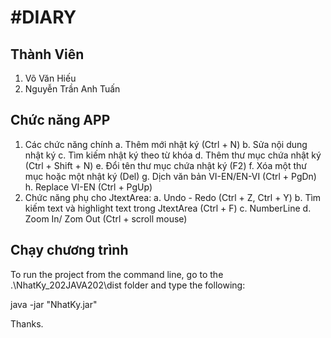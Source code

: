 #DIARY
========================
## Thành Viên
1. Võ Văn Hiếu
2. Nguyễn Trần Anh Tuấn
## Chức năng APP
1. Các chức năng chính
  a.	Thêm mới nhật ký (Ctrl + N)
  b.	Sửa nội dung nhật ký
  c.	Tìm kiếm nhật ký theo từ khóa 
  d.	Thêm thư mục chứa nhật ký (Ctrl + Shift + N)
  e.	Đổi tên thư mục chứa  nhật ký (F2)
  f.	Xóa một thư mục hoặc một nhật ký (Del)
  g.	Dịch văn bản VI-EN/EN-VI (Ctrl + PgDn)
  h.  Replace VI-EN (Ctrl + PgUp)
2. Chức năng phụ cho JtextArea:
  a. Undo - Redo (Ctrl + Z, Ctrl + Y)
  b. Tìm kiếm text và highlight text trong JtextArea (Ctrl + F)
  c. NumberLine 
  d. Zoom In/ Zom Out (Ctrl + scroll mouse)

## Chạy chương trình
To run the project from the command line, go to the .\NhatKy_202JAVA202\dist folder and
type the following:

java -jar "NhatKy.jar" 


Thanks.
